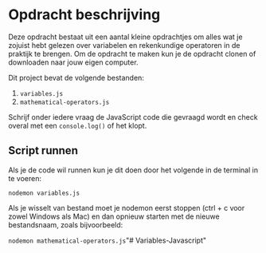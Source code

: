 # Opdracht beschrijving

Deze opdracht bestaat uit een aantal kleine opdrachtjes om alles wat je zojuist hebt gelezen over variabelen en rekenkundige operatoren in de praktijk te brengen. Om de opdracht te maken kun je de opdracht clonen of downloaden naar jouw eigen computer.

Dit project bevat de volgende bestanden:

1. `variables.js`
2. `mathematical-operators.js`

Schrijf onder iedere vraag de JavaScript code die gevraagd wordt en check overal met een `console.log()` of het klopt. 

## Script runnen
Als je de code wil runnen kun je dit doen door het volgende in de terminal in te voeren:

`nodemon variables.js`

Als je wisselt van bestand moet je nodemon eerst stoppen (ctrl + c voor zowel Windows als Mac) en dan opnieuw starten met de nieuwe bestandsnaam, zoals bijvoorbeeld:

`nodemon mathematical-operators.js`"# Variables-Javascript" 
